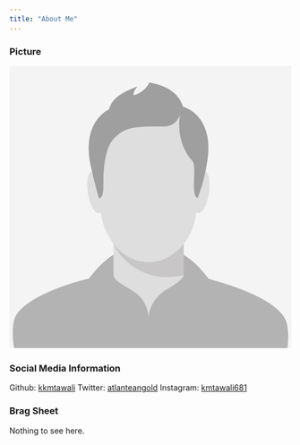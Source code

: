 ```yaml
---
title: "About Me"
---
```


### Picture

![](male-placeholder-image.jpeg)

### Social Media Information

Github: [kkmtawali](https://github.com/kkmtawali/)
Twitter: [atlanteangold](https://twitter.com/atlanteangold/)
Instagram: [kmtawali681](https://instagram.com/kmtawali61/)

### Brag Sheet

Nothing to see here.
